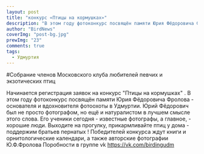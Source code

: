 ```yaml
---
layout: post
title: "конкурс «Птицы на кормушках»"
description: "В этом году фотоконкурс посвящён памяти Юрия Фёдоровича Фролова  - основателя и вдохновителя фотоохоты в Удмуртии."
author: "BirdNews"
coverImg: "post-bg.jpg"
prewImg: "23"
comments: true
tags:
  - Удмуртия
---
```


#Cобрание членов Московского клуба любителей певчих и экзотических птиц

Начинается регистрация заявок на конкурс "Птицы на кормушках" . В этом году фотоконкурс посвящён памяти Юрия Фёдоровича Фролова - основателя и вдохновителя фотоохоты в Удмуртии. Юрий Фёдорович был не просто фотографом, но ещё и натуралистом в лучшем смысле этого слова. Его ученики сегодня - известные фотографы, а главное, - хорошие люди. Выходите на прогулку, прикармливайте птиц у дома - поддержим братьев пернатых ! Победителей конкурса ждут книги и орнитологические календари, а также авторские фотографии Ю.Ф.Фролова
Поробности в группе vk https://vk.com/birdingudm